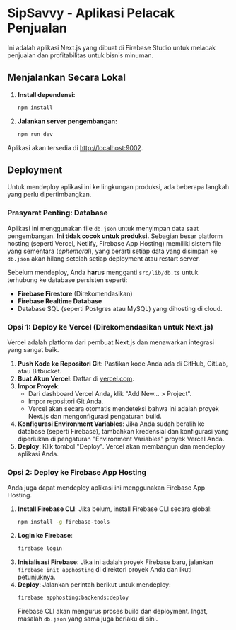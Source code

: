 # SipSavvy - Aplikasi Pelacak Penjualan

Ini adalah aplikasi Next.js yang dibuat di Firebase Studio untuk melacak penjualan dan profitabilitas untuk bisnis minuman.

## Menjalankan Secara Lokal

1.  **Install dependensi:**
    ```bash
    npm install
    ```
2.  **Jalankan server pengembangan:**
    ```bash
    npm run dev
    ```
Aplikasi akan tersedia di [http://localhost:9002](http://localhost:9002).

## Deployment

Untuk mendeploy aplikasi ini ke lingkungan produksi, ada beberapa langkah yang perlu dipertimbangkan.

### Prasyarat Penting: Database

Aplikasi ini menggunakan file `db.json` untuk menyimpan data saat pengembangan. **Ini tidak cocok untuk produksi.** Sebagian besar platform hosting (seperti Vercel, Netlify, Firebase App Hosting) memiliki sistem file yang sementara (*ephemeral*), yang berarti setiap data yang disimpan ke `db.json` akan hilang setelah setiap deployment atau restart server.

Sebelum mendeploy, Anda **harus** mengganti `src/lib/db.ts` untuk terhubung ke database persisten seperti:
*   **Firebase Firestore** (Direkomendasikan)
*   **Firebase Realtime Database**
*   Database SQL (seperti Postgres atau MySQL) yang dihosting di cloud.

### Opsi 1: Deploy ke Vercel (Direkomendasikan untuk Next.js)

Vercel adalah platform dari pembuat Next.js dan menawarkan integrasi yang sangat baik.

1.  **Push Kode ke Repositori Git**: Pastikan kode Anda ada di GitHub, GitLab, atau Bitbucket.
2.  **Buat Akun Vercel**: Daftar di [vercel.com](https://vercel.com).
3.  **Impor Proyek**:
    *   Dari dashboard Vercel Anda, klik "Add New... > Project".
    *   Impor repositori Git Anda.
    *   Vercel akan secara otomatis mendeteksi bahwa ini adalah proyek Next.js dan mengonfigurasi pengaturan build.
4.  **Konfigurasi Environment Variables**: Jika Anda sudah beralih ke database (seperti Firebase), tambahkan kredensial dan konfigurasi yang diperlukan di pengaturan "Environment Variables" proyek Vercel Anda.
5.  **Deploy**: Klik tombol "Deploy". Vercel akan membangun dan mendeploy aplikasi Anda.

### Opsi 2: Deploy ke Firebase App Hosting

Anda juga dapat mendeploy aplikasi ini menggunakan Firebase App Hosting.

1.  **Install Firebase CLI**: Jika belum, install Firebase CLI secara global:
    ```bash
    npm install -g firebase-tools
    ```
2.  **Login ke Firebase**:
    ```bash
    firebase login
    ```
3.  **Inisialisasi Firebase**: Jika ini adalah proyek Firebase baru, jalankan `firebase init apphosting` di direktori proyek Anda dan ikuti petunjuknya.
4.  **Deploy**: Jalankan perintah berikut untuk mendeploy:
    ```bash
    firebase apphosting:backends:deploy
    ```
    Firebase CLI akan mengurus proses build dan deployment. Ingat, masalah `db.json` yang sama juga berlaku di sini.
